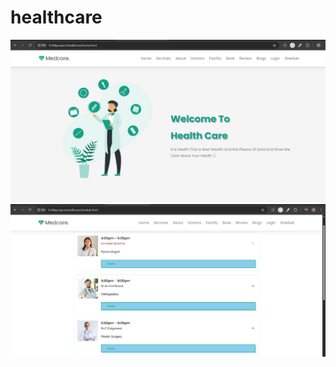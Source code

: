 # healthcare
![Image_Alt](https://github.com/Neha-Dotcom49/hospiweb/blob/b9a2dbbfdf7a50e5e7160b7bdf190c3f7e56d0e1/Capture.PNG)
![Image_Alt](https://github.com/Neha-Dotcom49/hospiweb/blob/95e4d49a840e306ebe54a70b34cae06083676b90/Capture2.PNG)
